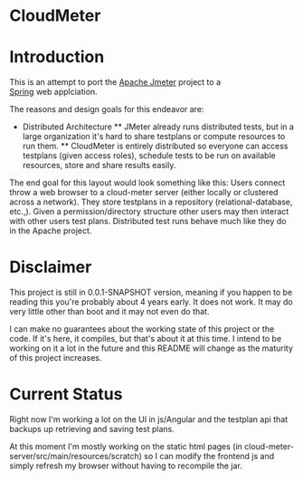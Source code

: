 # CloudMeter

# Introduction

This is an attempt to port the [Apache Jmeter](http://jmeter.apache.org/) project to a  
[Spring](http://spring.io/projects) web applciation. 

The reasons and design goals for this endeavor are:
* Distributed Architecture
** JMeter already runs distributed tests, but in a large organization it's hard to share testplans or compute 
resources to run them. 
** CloudMeter is entirely distributed so everyone can access testplans (given access roles), schedule tests to be 
run on available resources, store and share results easily.


The end goal for this layout would look something like this: Users connect throw a web browser
to a cloud-meter server (either locally or clustered across a network). They store testplans in a
repository (relational-database, etc.,). Given a permission/directory structure other users may then 
interact with other users test plans. Distributed test runs behave much like they do in the Apache project.

# Disclaimer

This project is still in 0.0.1-SNAPSHOT version, meaning if you happen to be reading this you're probably 
about 4 years early. It does not work. It may do very little other than boot and it may not even do that.

I can make no guarantees about the working state of this project or the code.  If it's here, it compiles, 
but that's about it at this time. I intend to be working on it a lot in the future and this README will change as 
the maturity of this project increases.

# Current Status

Right now I'm working a lot on the UI in js/Angular and the testplan api that backups up retrieving and saving test plans. 

At this moment I'm mostly working on the static html pages (in cloud-meter-server/src/main/resources/scratch) so I can modify the frontend
js and simply refresh my browser without having to recompile the jar.
